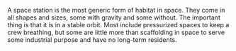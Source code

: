 A space station is the most generic form of habitat in space. They come in all shapes and sizes, some with gravity and some without. The important thing is that it is in a stable orbit. Most include pressurized spaces to keep a crew breathing, but some are little more than scaffolding in space to serve some industrial purpose and have no long-term residents.